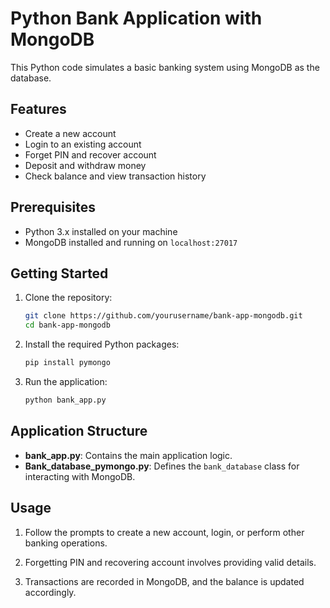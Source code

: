 # Python Bank Application with MongoDB

This Python code simulates a basic banking system using MongoDB as the database.

## Features

- Create a new account
- Login to an existing account
- Forget PIN and recover account
- Deposit and withdraw money
- Check balance and view transaction history

## Prerequisites

- Python 3.x installed on your machine
- MongoDB installed and running on `localhost:27017`

## Getting Started

1. Clone the repository:

    ```bash
    git clone https://github.com/yourusername/bank-app-mongodb.git
    cd bank-app-mongodb
    ```

2. Install the required Python packages:

    ```bash
    pip install pymongo
    ```

3. Run the application:

    ```bash
    python bank_app.py
    ```

## Application Structure

- **bank_app.py**: Contains the main application logic.
- **Bank_database_pymongo.py**: Defines the `bank_database` class for interacting with MongoDB.

## Usage

1. Follow the prompts to create a new account, login, or perform other banking operations.

2. Forgetting PIN and recovering account involves providing valid details.

3. Transactions are recorded in MongoDB, and the balance is updated accordingly.




